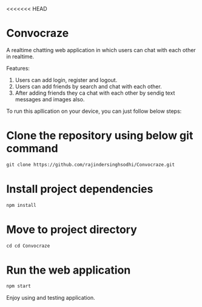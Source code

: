 <<<<<<< HEAD
# Convocraze 
   A realtime chatting web application in which users can chat with each other in realtime.

   Features:
   1. Users can add login, register and logout.
   2. Users can add friends by search and chat with each other.
   3. After adding friends they ca chat with each other by sendig text messages and images also.

To run this apllication on your device, you can just follow below steps:

# Clone the repository using below git command
   ```html
   git clone https://github.com/rajindersinghsodhi/Convocraze.git
   ```

# Install project dependencies
   ```html
   npm install 
   ```

# Move to project directory
   ```html
   cd cd Convocraze
   ```

# Run the web application 
   ```html
   npm start
   ```

Enjoy using and testing application.